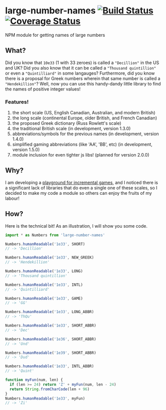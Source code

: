 # large-number-names [![Build Status](https://travis-ci.org/skamansam/large-number-names.svg?branch=master)](https://travis-ci.org/skamansam/large-number-names) [![Coverage Status](https://coveralls.io/repos/github/skamansam/large-number-names/badge.svg?branch=master)](https://coveralls.io/github/skamansam/large-number-names?branch=master)
NPM module for getting names of large numbers

## What?
Did you know that `10e33` (1 with 33 zeroes) is called a `"Decillion"` in the US and UK? Did you also know that it can be called a `"Thousand quintillion"` or  even a `"Quintilliard"` in some langauges? Furthermore, did you know there is a proposal for Greek numbers wherein that same number is called a `"Hendekillion"`? Well, now you can use this handy-dandy little library to find the names of positive integer values!

### Features! 
1. the short scale (US, English Canadian, Australian, and modern British)
2. the long scale (continental Europe, older British, and French Canadian)
3. the proposed Greek dictionary (Russ Rowlett's scale)
4. the traditional British scale (in development, version 1.3.0)
5. abbreviations/symbols for the previous names (in development, version 1.4.0)
6. simplified gaming abbreviations (like 'AA', 'BB', etc) (in development, version 1.5.0)
7. module inclusion for even tighter js libs! (planned for version 2.0.0)
## Why?
I am developing a [playground for incremental games](https://skamansam.github.io/tappers-paradise), and I noticed there is a significant lack of libraries that do even a single one of these scales, so I decided to make my code a module so others can enjoy the fruits of my labour!

## How?
Here is the technical bit! As an illustration, I will show you some code. 

```javascript
import * as Numbers from 'large-number-names'

Numbers.humanReadable('1e33', SHORT)
// -> 'Decillion'

Numbers.humanReadable('1e33', NEW_GREEK)
// -> 'Hendekillion'

Numbers.humanReadable('1e33', LONG)
// -> 'Thousand quintillion'

Numbers.humanReadable('1e33', INTL)
// -> 'Quintilliard'

Numbers.humanReadable('1e33', GAME)
// -> 'GG'

Numbers.humanReadable('1e33', LONG_ABBR)
// -> 'ThQu'

Numbers.humanReadable('1e33', SHORT_ABBR)
// -> 'Dec'

Numbers.humanReadable('1e36', SHORT_ABBR)
// -> 'Und'

Numbers.humanReadable('1e39', SHORT_ABBR)
// -> 'Dud'

Numbers.humanReadable('1e33', INTL_ABBR)
// -> 'Quint'

function myFun(num, len) {
  if (len >= 24) return 'Z' + myFun(num, len - 24)
  return String.fromCharCode(len + 96)
}
Numbers.humanReadable('1e33', myFun)
// -> 'Zi'

```
